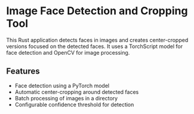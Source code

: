 # Image Face Detection and Cropping Tool

This Rust application detects faces in images and creates center-cropped versions focused on the detected faces. It uses a TorchScript model for face detection and OpenCV for image processing.

## Features

- Face detection using a PyTorch model
- Automatic center-cropping around detected faces
- Batch processing of images in a directory
- Configurable confidence threshold for detection
 
